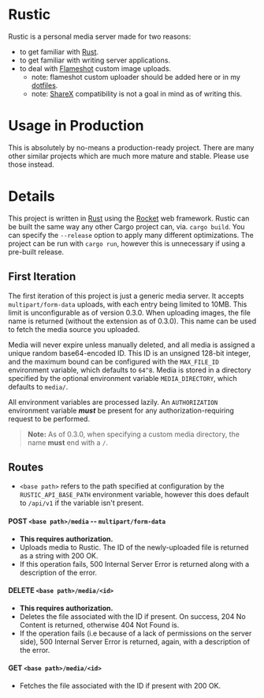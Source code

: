 # Rustic
Rustic is a personal media server made for two reasons:
* to get familiar with [Rust](https://www.rust-lang.org).
* to get familiar with writing server applications.
* to deal with [Flameshot](https://flameshot.js.org/#/) custom image uploads.
    * note: flameshot custom uploader should be added here or in my [dotfiles](https://github.com/SamOphis/dotfiles).
    * note: [ShareX](https://github.com/ShareX/ShareX) compatibility is not a goal in mind as of writing this.

# Usage in Production
This is absolutely by no-means a production-ready project. There are many other similar projects which are
much more mature and stable. Please use those instead.

# Details
This project is written in [Rust](https://www.rust-lang.org) using the [Rocket](https://github.com/SergioBenitez/Rocket)
web framework. Rustic can be built the same way any other Cargo project can, via. `cargo build`. You can specify the
`--release` option to apply many different optimizations. The project can be run with `cargo run`, however
this is unnecessary if using a pre-built release.

## First Iteration
The first iteration of this project is just a generic media server. It accepts `multipart/form-data` uploads, with
each entry being limited to 10MB. This limit is unconfigurable as of version 0.3.0. When uploading images, the
file name is returned (without the extension as of 0.3.0). This name can be used to fetch the media source you uploaded.

Media will never expire unless manually deleted, and all media is assigned a unique random base64-encoded ID. This ID is
an unsigned 128-bit integer, and the maximum bound can be configured with the `MAX_FILE_ID` environment variable,
which defaults to `64^8`. Media is stored in a directory specified by the optional environment variable `MEDIA_DIRECTORY`,
which defaults to `media/`.

All environment variables are processed lazily. An `AUTHORIZATION` environment variable ***must*** be present
for any authorization-requiring request to be performed.

> **Note:** As of 0.3.0, when specifying a custom media directory, the name **must** end with a `/`.

## Routes
* `<base path>` refers to the path specified at configuration by the `RUSTIC_API_BASE_PATH` environment variable,
however this does default to `/api/v1` if the variable isn't present.

#### POST `<base path>/media` -- `multipart/form-data`
* **This requires authorization.**
* Uploads media to Rustic. The ID of the newly-uploaded file is returned as a string with 200 OK.
* If this operation fails, 500 Internal Server Error is returned along with a description of the error.

#### DELETE `<base path>/media/<id>`
* **This requires authorization.**
* Deletes the file associated with the ID if present. On success, 204 No Content is returned, otherwise 404 Not Found is.
* If the operation fails (i.e because of a lack of permissions on the server side), 500 Internal Server Error is returned,
again, with a description of the error.

#### GET `<base path>/media/<id>`
* Fetches the file associated with the ID if present with 200 OK.



